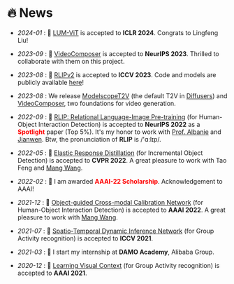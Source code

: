 # 🔥 News
<!-- 加点表情包,直接复制图片即可  https://github.com/guodongxiaren/README/blob/master/emoji.md?tdsourcetag=s_pcqq_aiomsg -->

<!-- - *2022-12* : 📑 [Progressive Learning without Forgetting](https://arxiv.org/abs/2211.15215) is online on arXiv. This is a strong extension of [LwF](https://arxiv.org/abs/1606.09282). Enjoy reading it! -->

<!-- - *2023-06* : 📑 [VideoComposer](https://arxiv.org/abs/2306.02018), [Progressive Learning without Forgetting](https://arxiv.org/abs/2211.15215) and [Refined Response Distillation](https://arxiv.org/abs/2305.00620) are online on arXiv. Enjoy reading them! -->

- *2024-01* : 📑 [LUM-ViT](https://openreview.net/forum?id=wkbeqr5XhC) is accepted to **ICLR 2024**. Congrats to Lingfeng Liu!

- *2023-09* : 📑 [VideoComposer](https://arxiv.org/abs/2306.02018) is accepted to **NeurIPS 2023**.  Thrilled to collaborate with them on this project.

- *2023-08* : 📑 [RLIPv2](https://arxiv.org/abs/2308.09351) is accepted to **ICCV 2023**. Code and models are publicly available [here](https://github.com/JacobYuan7/RLIPv2)!

- *2023-08* : We release [ModelscopeT2V](https://arxiv.org/abs/2308.06571) (the default T2V in [Diffusers](https://huggingface.co/docs/diffusers/api/pipelines/text_to_video))  and [VideoComposer](https://arxiv.org/abs/2306.02018), two foundations for video generation.

- *2022-09* : 📑 [RLIP: Relational Language-Image Pre-training](https://arxiv.org/abs/2209.01814) (for Human-Object Interaction Detection) is accepted to **NeurIPS 2022** as a <span style="color:red"><strong>Spotlight</strong></span> paper (Top 5%). It's my honor to work with [Prof. Albanie](https://samuelalbanie.com/) and [Jianwen](https://scholar.google.com/citations?user=uDAkC1kAAAAJ&hl=zh-CN&oi=ao). Btw, the pronunciation of **RLIP** is /'ɑ:lɪp/. 

- *2022-05* : 📑 [Elastic Response Distillation](https://openaccess.thecvf.com/content/CVPR2022/html/Feng_Overcoming_Catastrophic_Forgetting_in_Incremental_Object_Detection_via_Elastic_Response_CVPR_2022_paper.html) (for Incremental Object Detection) is accepted to **CVPR 2022**. A great pleasure to work with Tao Feng and [Mang Wang](https://scholar.google.com/citations?user=igKgaDwAAAAJ&hl=en&oi=sra).

- *2022-02* : 👑 I am awarded <span style="color:red"><strong>AAAI-22 Scholarship</strong></span>. Acknowledgement to AAAI!

- *2021-12* : 📑 [ Object-guided Cross-modal Calibration Network](https://ojs.aaai.org/index.php/AAAI/article/view/20229) (for Human-Object Interaction Detection) is accepted to **AAAI 2022**. A great pleasure to work with [Mang Wang](https://scholar.google.com/citations?user=igKgaDwAAAAJ&hl=en&oi=sra).

- *2021-07* : 📑 [Spatio-Temporal Dynamic Inference Network](https://openaccess.thecvf.com/content/ICCV2021/html/Yuan_Spatio-Temporal_Dynamic_Inference_Network_for_Group_Activity_Recognition_ICCV_2021_paper.html) (for Group Activity recognition) is accepted to **ICCV 2021**.

- *2021-03* : 👷 I start my internship at **DAMO Academy**, Alibaba Group.

- *2020-12* : 📑 [Learning Visual Context](https://ojs.aaai.org/index.php/AAAI/article/view/16437) (for Group Activity recognition) is accepted to **AAAI 2021**.


<!-- - *2022.06*: Three papers are accepted by ACM-MM 2022!
- *2022.05*: I join [Sea AI Lab](https://sail.sea.com/) <img src='./images/logo-sea-header-desktop.webp' style='width: 6em;'> as the audio team leader. We are [hiring researchers and engineers](https://career.sea.com/position/427)!
- *2022.04*: Three papers are accepted by IJCAI 2022:
  - SyntaSpeech: Syntax-Aware Generative Adversarial Text-to-Speech, Zhenhui Ye, Zhou Zhao, **Yi Ren**, Fei Wu
  - EditSinger: Zero-Shot Text-Based Singing Voice Editing System with Diverse Prosody Modeling, Lichao Zhang, Zhou Zhao, **Yi Ren**, Liqun Deng
  - FastDiff: A Fast Conditional Diffusion Model for High-Quality Speech Synthesis, Rongjie Huang, Max W. Y. Lam, Jun Wang, Dan Su, Dong Yu, **Yi Ren**, Zhou Zhao
- *2022.03*: We release [NeuralSVB](https://github.com/MoonInTheRiver/NeuralSVB), the code of our ACL 2022 work (singing voice beautifying). 🚧 ⛏️ 🛠️ 👷 
- *2022.02*: I release a modern and responsive academic personal [homepage template](https://github.com/RayeRen/acad-homepage.github.io). Welcome to STAR and FORK!
- *2022.02*: 🎉🎉 Two papers are accepted by ACL 2022:
  - [Revisiting Over-Smoothness in Text to Speech](https://arxiv.org/abs/2202.13066), **Yi Ren**, Xu Tan, Tao Qin, Zhou Zhao, Tie-Yan Liu
  - [Learning the Beauty in Songs: Neural Singing Voice Beautifier](https://arxiv.org/abs/2202.13277), Jinglin Liu, Chengxi Li, **Yi Ren**, Zhiying Zhu, Zhou Zhao \| [![](https://img.shields.io/github/stars/MoonInTheRiver/NeuralSVB?style=social&label=Code+Stars)](https://github.com/MoonInTheRiver/NeuralSVB)
- *2022.02*: 🎉🎉 My [google scholar](https://scholar.google.com/citations?user=4FA6C0AAAAAJ) citations have exceeded 1000!
- *2022.02*: We public a Non-Autoregressive Text-to-Speech (NAR-TTS) framework [NATSpeech ![](https://img.shields.io/github/stars/NATSpeech/NATSpeech?style=social)](https://github.com/NATSpeech/NATSpeech), including official PyTorch implementation of PortaSpeech (NeurIPS 2021) and DiffSpeech (AAAI 2022). 🎉🎉 It was shown on the [Github Daily Trending List](https://github.motakasoft.com/trending/?d=2022-02-19&l=all) on 19 Feb 2022! -->
